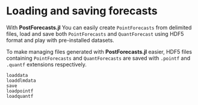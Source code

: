 # Loading and saving forecasts
With **PostForecasts.jl** You can easily create `PointForecasts` from delimited files, load and save both `PointForecasts` and `QuantForecast` using HDF5 format and play with pre-installed datasets.

To make managing files generated with **PostForecasts.jl** easier, HDF5 files containing `PointForecasts` and `QuantForecasts` are saved with `.pointf` and `.quantf` extensions respectively.

```@docs
loaddata
loaddlmdata
save
loadpointf
loadquantf
```
